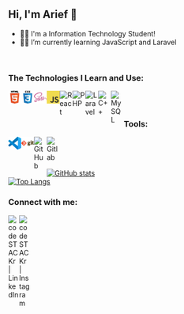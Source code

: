 ## Hi, I'm Arief 👋

- 👨‍🎓 I'm a Information Technology Student!
- 👨‍💻 I’m currently learning JavaScript and Laravel

<br />

### The Technologies I Learn and Use:

<img align="left" alt="HTML5" width="26px" src="https://raw.githubusercontent.com/github/explore/80688e429a7d4ef2fca1e82350fe8e3517d3494d/topics/html/html.png" />
<img align="left" alt="CSS3" width="26px" src="https://raw.githubusercontent.com/github/explore/80688e429a7d4ef2fca1e82350fe8e3517d3494d/topics/css/css.png" />
<img align="left" alt="Sass" width="26px" src="https://raw.githubusercontent.com/github/explore/80688e429a7d4ef2fca1e82350fe8e3517d3494d/topics/sass/sass.png" />
<img align="left" alt="JavaScript" width="26px" src="https://raw.githubusercontent.com/github/explore/80688e429a7d4ef2fca1e82350fe8e3517d3494d/topics/javascript/javascript.png" />
<img align="left" alt="React" width="26px" src="https://api.iconify.design/logos/react.svg" />
<img align="left" alt="PHP" width="26px" src="https://cdn.freebiesupply.com/logos/large/2x/php-logo-png-transparent.png" />
<img align="left" alt="Laravel" width="26px" src="https://cdn.freebiesupply.com/logos/large/2x/laravel-logo-png-transparent.png" />
<img align="left" alt="C++" width="26px" src="https://cdn.freebiesupply.com/logos/large/2x/c-logo-png-transparent.png" />
<img align="left" alt="MySQL" width="26px" src="https://img.icons8.com/fluency/48/000000/mysql-logo.png" />

<br />
<br />

### Tools:
<img align="left" alt="Visual Studio Code" width="26px" src="https://raw.githubusercontent.com/github/explore/80688e429a7d4ef2fca1e82350fe8e3517d3494d/topics/visual-studio-code/visual-studio-code.png" />
<img align="left" alt="Git" width="26px" src="https://raw.githubusercontent.com/github/explore/80688e429a7d4ef2fca1e82350fe8e3517d3494d/topics/git/git.png" />
<img align="left" alt="GitHub" width="26px" src="https://github.githubassets.com/images/modules/logos_page/GitHub-Mark.png" />
<img align="left" alt="Gitlab" width="26px" src="https://api.iconify.design/logos/gitlab.svg" />

<br />
<br />
<br />

[![GitHub stats](https://github-readme-stats.vercel.app/api?username=arieffadhlan&show_icons=true&theme=gruvbox)](https://github.com/anuraghazra/github-readme-stats)
<br />
[![Top Langs](https://github-readme-stats.vercel.app/api/top-langs/?username=arieffadhlan&layout=compact&theme=gruvbox)](https://github.com/anuraghazra/github-readme-stats)

### Connect with me:

[<img align="left" alt="codeSTACKr | LinkedIn" width="22px" src="https://cdn.freebiesupply.com/logos/large/2x/linkedin-icon-logo-png-transparent.png" />][linkedIn]
[<img align="left" alt="codeSTACKr | Instagram" width="22px" src="https://www.freepnglogos.com/uploads/instagram-logos-png-images-free-download-2.png" />][instagram]

[LinkedIn]: https://www.linkedin.com/in/muhammad-arief-f-b3217b175/
[instagram]: https://instagram.com/arieffadhlann
